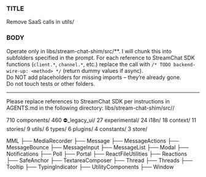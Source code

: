 ### TITLE
Remove SaaS calls in utils/

### BODY
Operate only in libs/stream-chat-shim/src/**.  I will chunk this into subfolders specified in the prompt.
For each reference to StreamChat SDK functions (`client.*`, `channel.*`, etc.)
replace the call with `/* TODO backend-wire-up: <method> */` (return dummy
values if async).  
Do NOT add placeholders for missing imports – they’re already gone.  
Do not touch tests or other folders.



---

Please replace references to StreamChat SDK per instructions in AGENTS.md in the following directory:
libs/stream-chat-shim/src//


  710  components/
  460  ⛔_legacy_ui/
   27  experimental/
   24  i18n/
   18  context/
   11  stories/
    9  utils/
    6  types/
    6  plugins/
    4  constants/
    3  store/


MML
├── MediaRecorder
├── Message
├── MessageActions
├── MessageBounce
├── MessageInput
├── MessageList
├── Modal
├── Notifications
├── Poll
├── Portal
├── ReactFileUtilities
├── Reactions
├── SafeAnchor
├── TextareaComposer
├── Thread
├── Threads
├── Tooltip
├── TypingIndicator
├── UtilityComponents
├── Window